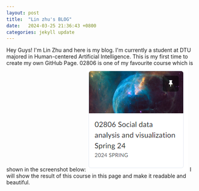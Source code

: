 ```yaml
---
layout: post
title:  "Lin zhu's BLOG"
date:   2024-03-25 21:36:43 +0800
categories: jekyll update
---
```

Hey Guys! I'm Lin Zhu and here is my blog. I'm currently a student at DTU majored in Human-centered Artificial Intelligence. This is my first time to create my own GitHub Page. 02806 is one of my favourite course which is shown in the screenshot below:
![my helpful screenshot](/assets/figure1.png)
I will show the result of this course in this page and make it readable and beautiful.


